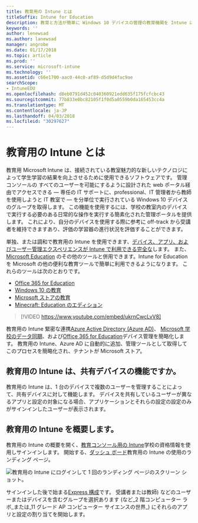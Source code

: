 ```yaml
---
title: 教育用の Intune とは
titleSuffix: Intune for Education
description: 教育と方法が簡単に Windows 10 デバイスの管理の教育機関を Intune について説明します。
keywords: ''
author: lenewsad
ms.author: lanewsad
manager: angrobe
ms.date: 01/17/2018
ms.topic: article
ms.prod: ''
ms.service: microsoft-intune
ms.technology: ''
ms.assetid: c66e1700-aac0-44c0-af89-d5d9d4fac9ae
searchScope:
- IntuneEDU
ms.openlocfilehash: d8eb0791d452c040360921edd635f175fcfcbc43
ms.sourcegitcommit: 77b833e0bc82105f1f0d5a0559b0da165453cc4a
ms.translationtype: MT
ms.contentlocale: ja-JP
ms.lasthandoff: 04/03/2018
ms.locfileid: "30297627"
---
```

# <a name="what-is-intune-for-education"></a>教育用の Intune とは

教育用 Microsoft Intune は、接続されている教室魅力的な新しいテクノロジによって学生学習の結果を向上させるために使用できるソフトウェアです。 管理コンソールの すべてのユーザーを可能にするように設計された web ポータル経由でアクセスできる — 専任の IT サポートに、professional、IT 管理者から教師を使用しようと IT 教室で — を分単位で実行されている Windows 10 デバイスのグループを取得します。 この機能を使用するには、学校の教室内のデバイスで実行する必要のある日常的な操作を実行する簡素化された管理ポータルを提供します。 これにより、自分のデバイスを使用する際に参考に off-track から受講者を維持できますあり、評価の学習器の進行状況を評価することができます。

単独、または調和で教育用の Intune を使用できます、[デバイス、アプリ、およびユーザー管理エクスペリエンスが Intune で利用できる完全な](https://docs.microsoft.com/intune/understand-explore/introduction-to-microsoft-intune)します。 また、[Microsoft Education](https://docs.microsoft.com/education/#pivot=itpro) のその他のツールと併用できます。Intune for Education を Microsoft の他の便利な教育ツールで簡単に利用できるようになります。 これらのツールは次のとおりです。

- [Office 365 for Education](https://support.office.com/article/Set-up-Office-365-for-business-6a3a29a0-e616-4713-99d1-15eda62d04fa)
- [Windows 10 の教育](https://docs.microsoft.com/education/windows)
- [Microsoft ストアの教育](https://docs.microsoft.com/microsoft-store/index?toc=/microsoft-store/education/toc.json)
- [Minecraft: Education のエディション](https://docs.microsoft.com/education/windows/school-get-minecraft)

> [!VIDEO https://www.youtube.com/embed/ukrnCwcLvV8]

教育用の Intune 緊密な連携[Azure Active Directory (Azure AD)](https://docs.microsoft.com/azure/active-directory/active-directory-administer)、 [Microsoft 学校のデータ同期](https://sds.microsoft.com)、および[Office 365 for Education](https://support.office.com/article/Get-started-with-Office-365-Education-AB02ABE5-A1EE-458C-B749-5B44416CCF14)デバイス管理を簡略化します。 教育用の Intune、Azure AD に自動的に追加、管理ツールとして取得してこのプロセスを簡略化され、テナントが Microsoft ストア。

## <a name="will-intune-for-education-work-for-shared-devices"></a>教育用の Intune は、共有デバイスの機能ですか。
教育用の Intune は、1 台のデバイスで複数のユーザーを管理することによって、共有デバイスに対して機能します。 デバイスを共有しているユーザーが異なるアプリと設定の対象になる場合、アプリケーションとそれらの設定の設定のみがサインインしたユーザーが表示されます。

## <a name="get-started-with-intune-for-education"></a>教育用の Intune を概要します。
教育用の Intune の概要を開く、[教育コンソール用の Intune](https://intuneeducation.portal.azure.com)学校の資格情報を使用しサインインします。 開始する、[ダッシュ ボード](how-do-i-customize-my-dashboard.md)教育用の Intune の使用のランディング ページ。

![教育用の Intune にログインして 1 回のランディング ページのスクリーン ショット。](./media/dashboard-001-landing-page.png)

サインインした後で始まる[Express 構成](what-is-express-configuration.md)です。 受講者または教師) などのユーザーまたはデバイスを含むグループを選択あります (など_2 階コンピューター ラボ_または_11 グレード AP コンピューター サイエンスの世界_) にそれらのアプリと設定の割り当てを開始します。
